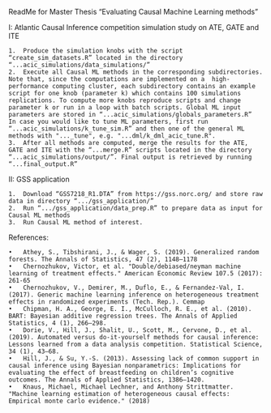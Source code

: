 ReadMe for Master Thesis “Evaluating Causal Machine Learning methods”

I: Atlantic Causal Inference competition simulation study on ATE, GATE and ITE

	1.	Produce the simulation knobs with the script “create_sim_datasets.R” located in the directory “...acic_simulations/data_simulations/” 
	2.	Execute all Causal ML methods in the corresponding subdirectories. Note that, since the computations are implemented on a  high-performance computing cluster, each subdirectory contains an example script for one knob (parameter k) which contains 100 simulations replications. To compute more knobs reproduce scripts and change parameter k or run in a loop with batch scripts. Global ML input parameters are stored in “...acic_simulations/globals_parameters.R”  In case you would like to tune ML parameters, first run “...acic_simulations/k_tune_sim.R” and then one of the general ML methods with "..._tune", e.g. "...dml/k_dml_acic_tune.R".
	3.	After all methods are computed, merge the results for the ATE, GATE and ITE with the “...merge.R” scripts located in the directory “...acic_simulations/output/”. Final output is retrieved by running “...final_output.R”
II: GSS application  

	1.	Download “GSS7218_R1.DTA” from https://gss.norc.org/ and store raw data in directory “.../gss_application/”
	2.	Run “.../gss_application/data_prep.R” to prepare data as input for Causal ML methods
	3.	Run Causal ML method of interest.
References:

	•	Athey, S., Tibshirani, J., & Wager, S. (2019). Generalized random forests. The Annals of Statistics, 47 (2), 1148–1178
	•	Chernozhukov, Victor, et al. "Double/debiased/neyman machine learning of treatment effects." American Economic Review 107.5 (2017): 261-65
	•	Chernozhukov, V., Demirer, M., Duflo, E., & Fernandez-Val, I. (2017). Generic machine learning inference on heterogeneous treatment effects in randomized experiments (Tech. Rep.). Cemmap
	•	Chipman, H. A., George, E. I., McCulloch, R. E., et al. (2010). BART: Bayesian additive regression trees. The Annals of Applied Statistics, 4 (1), 266–298.
	•	Dorie, V., Hill, J., Shalit, U., Scott, M., Cervone, D., et al. (2019). Automated versus do-it-yourself methods for causal inference: Lessons learned from a data analysis competition. Statistical Science, 34 (1), 43–68.
	•	Hill, J., & Su, Y.-S. (2013). Assessing lack of common support in causal inference using Bayesian nonparametrics: Implications for evaluating the effect of breastfeeding on children’s cognitive outcomes. The Annals of Applied Statistics, 1386–1420.
	•	Knaus, Michael, Michael Lechner, and Anthony Strittmatter. "Machine learning estimation of heterogeneous causal effects: Empirical monte carlo evidence." (2018)
